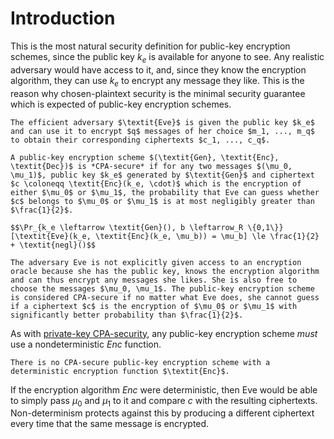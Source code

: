 # Introduction
This is the most natural security definition for public-key encryption schemes, since the public key $k_e$ is available for anyone to see. Any realistic adversary would have access to it, and, since they know the encryption algorithm, they can use $k_e$ to encrypt any message they like. This is the reason why chosen-plaintext security is the minimal security guarantee which is expected of public-key encryption schemes.

```admonish danger title="Definition: CPA-Security"
The efficient adversary $\textit{Eve}$ is given the public key $k_e$ and can use it to encrypt $q$ messages of her choice $m_1, ..., m_q$ to obtain their corresponding ciphertexts $c_1, ..., c_q$. 

A public-key encryption scheme $(\textit{Gen}, \textit{Enc}, \textit{Dec})$ is *CPA-secure* if for any two messages $(\mu_0, \mu_1)$, public key $k_e$ generated by $\textit{Gen}$ and ciphertext $c \coloneqq \textit{Enc}(k_e, \cdot)$ which is the encryption of either $\mu_0$ or $\mu_1$, the probability that Eve can guess whether $c$ belongs to $\mu_0$ or $\mu_1$ is at most negligibly greater than $\frac{1}{2}$.

$$\Pr_{k_e \leftarrow \textit{Gen}(), b \leftarrow_R \{0,1\}}[\textit{Eve}(k_e, \textit{Enc}(k_e, \mu_b)) = \mu_b] \le \frac{1}{2} + \textit{negl}()$$
```

```admonish tip title="Definition Breakdown"
The adversary Eve is not explicitly given access to an encryption oracle because she has the public key, knows the encryption algorithm and can thus encrypt any messages she likes. She is also free to choose the messages $\mu_0, \mu_1$. The public-key encryption scheme is considered CPA-secure if no matter what Eve does, she cannot guess if a ciphertext $c$ is the encryption of $\mu_0$ or $\mu_1$ with significantly better probability than $\frac{1}{2}$.
```

As with [private-key CPA-security](../../Private-Key%20Cryptography/Security%20Definitions/Chosen%20Plaintext%20Attack%20(CPA).md), any public-key encryption scheme *must* use a nondeterministic $\textit{Enc}$ function. 

```admonish abstract title="Necessity of Randomness"
There is no CPA-secure public-key encryption scheme with a deterministic encryption function $\textit{Enc}$.
```

If the encryption algorithm $\textit{Enc}$ were deterministic, then Eve would be able to simply pass $\mu_0$ and $\mu_1$ to it and compare $c$ with the resulting ciphertexts. Non-determinism protects against this by producing a different ciphertext every time that the same message is encrypted.